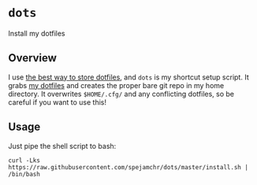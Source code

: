 # `dots`

Install my dotfiles

## Overview

I use [the best way to store
dotfiles](https://developer.atlassian.com/blog/2016/02/best-way-to-store-dotfiles-git-bare-repo/),
and `dots` is my shortcut setup script. It grabs [my
dotfiles](https://github.com/spejamchr/cfg) and creates the proper bare git
repo in my home directory. It overwrites `$HOME/.cfg/` and any conflicting
dotfiles, so be careful if you want to use this!

## Usage

Just pipe the shell script to bash:

```
curl -Lks https://raw.githubusercontent.com/spejamchr/dots/master/install.sh | /bin/bash
```

